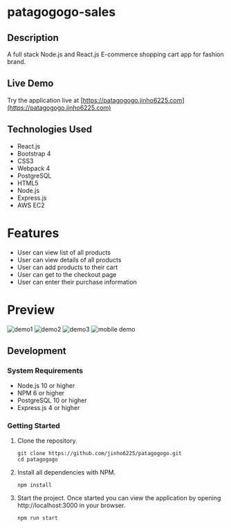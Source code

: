 # patagogogo-sales

## Description
A full stack Node.js and React.js E-commerce shopping cart app for fashion brand.

## Live Demo
Try the application live at [https://patagogogo.jinho6225.com](https://patagogogo.jinho6225.com)

## Technologies Used
- React.js
- Bootstrap 4
- CSS3
- Webpack 4
- PostgreSQL
- HTML5
- Node.js
- Express.js
- AWS EC2

# Features
- User can view list of all products
- User can view details of all products
- User can add products to their cart
- User can get to the checkout page
- User can enter their purchase information

# Preview
![demo1](server/public/images/pata1.gif)
![demo2](server/public/images/pata2.gif)
![demo3](server/public/images/pata3.gif)
![mobile demo](server/public/images/pata4.gif)


## Development

### System Requirements
- Node.js 10 or higher
- NPM 6 or higher
- PostgreSQL 10 or higher
- Express.js 4 or higher

### Getting Started

1. Clone the repository.

    ```shell
    git clone https://github.com/jinho6225/patagogogo.git
    cd patagogogo
    ```

2. Install all dependencies with NPM.

    ```shell
    npm install
    ```

3. Start the project. Once started you can view the application by opening http://localhost:3000 in your browser.

    ```shell
    npm run start
    ```
